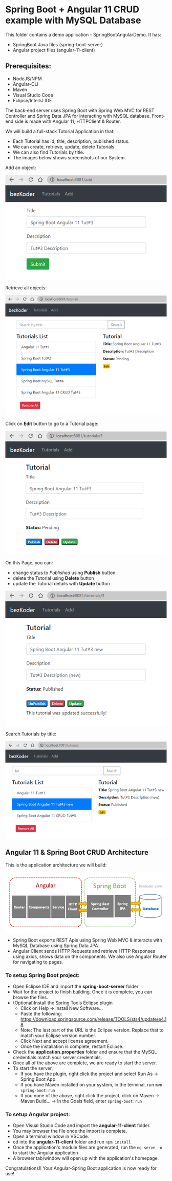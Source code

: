 # Spring Boot + Angular 11 CRUD example with MySQL Database

This folder contains a demo application -  SpringBootAngularDemo. It has:
* SpringBoot Java files (spring-boot-server)
* Angular project files (angular-11-client)

## Prerequisites:

* NodeJS/NPM
* Angular-CLI
* Maven
* Visual Studio Code
* Eclipse/IntelliJ IDE

The back-end server uses Spring Boot with Spring Web MVC for REST Controller and Spring Data JPA for interacting with MySQL database.
Front-end side is made with Angular 11, HTTPClient & Router.

We will build a full-stack Tutorial Application in that:

- Each Tutorial has id, title, description, published status.
- We can create, retrieve, update, delete Tutorials.
- We can also find Tutorials by title.
- The images below shows screenshots of our System.

Add an object:

![spring-boot-angular-11-crud-example-add-tutorial](spring-boot-angular-11-crud-example-add-tutorial.png)

Retrieve all objects:

![spring-boot-angular-11-crud-example-retrieve-all-tutorial](spring-boot-angular-11-crud-example-retrieve-all-tutorial.png)

Click on **Edit** button to go to a Tutorial page:

![spring-boot-angular-11-crud-example-retrieve-one-tutorial](spring-boot-angular-11-crud-example-retrieve-one-tutorial.png)

On this Page, you can:

- change status to *Published* using **Publish** button
- delete the Tutorial using **Delete** button
- update the Tutorial details with **Update** button

![spring-boot-angular-11-crud-example-update-tutorial](spring-boot-angular-11-crud-example-update-tutorial.png)

Search Tutorials by title:

![spring-boot-angular-11-crud-example-search-tutorial](spring-boot-angular-11-crud-example-search-tutorial.png)

## Angular 11 & Spring Boot CRUD Architecture
This is the application architecture we will build:

![spring-boot-angular-11-crud-example-architecture](spring-boot-angular-11-crud-example-architecture.png)

- Spring Boot exports REST Apis using Spring Web MVC & interacts with MySQL Database using Spring Data JPA.
- Angular Client sends HTTP Requests and retrieve HTTP Responses using axios, shows data on the components. We also use Angular Router for navigating to pages.

### To setup Spring Boot project:

* Open Eclipse IDE and import the **spring-boot-server** folder
* Wait for the project to finish building. Once it is complete, you can browse the files.
* (Optional)Install the Spring Tools Eclipse plugin
    * Click on Help -> Install New Software...
    * Paste the following: https://download.springsource.com/release/TOOLS/sts4/update/e4.18
    * Note: The last part of the URL is the Eclipse version. Replace that to match your Eclipse version number.
    * Click Next and accept license agreement.
    * Once the installation is complete, restart Eclipse.
* Check the **application.properties** folder and ensure that the MySQL credentials match your server credentials.
* Once all of the above are complete, we are ready to start the server.
* To start the server,
    * If you have the plugin, right click the project and select Run As -> Spring Boot App
    * If you have Maven installed on your system, in the terminal, run `mvn spring-boot:run`
    * If you none of the above, right click the project, click on Maven -> Maven Build... -> In the Goals field, enter `spring-boot:run`

### To setup Angular project:

* Open Visual Studio Code and import the **angular-11-client** folder.
* You may browser the file once the import is complete.
* Open a terminal window in VSCode.
* cd into the **angular-11-client** folder and run `npm install`
* Once the application's module files are generated, run the `ng serve -o` to start the Angular application
* A browser tab/window will open up with the application's homepage.


Congratulations!! Your Angular-Spring Boot application is now ready for use!
